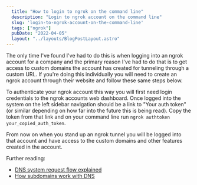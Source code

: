 ```yaml
---
  title: "How to login to ngrok on the command line"
  description: "Login to ngrok account on the command line"
  slug: 'login-to-ngrok-account-on-the-command-line'
  tags: ["ngrok"]
  pubDate: "2022-04-05"
  layout: "../layouts/BlogPostLayout.astro"
---
```


The only time I've found I've had to do this is when logging into an ngrok account for a company and the primary reason I've had to do that is to get access to custom domains the account has created for tunneling through a custom URL. If you're doing this individually you will need to create an ngrok account through their website and follow these same steps below.

To authenticate your ngrok account this way you will first need login credentials to the ngrok accounts web dashboard. Once logged into the system on the left sidebar navigation should be a link to "Your auth token" (or similar depending on how far into the future this is being read). Copy the token from that link and on your command line run `ngrok authtoken your_copied_auth_token`. 

From now on when you stand up an ngrok tunnel you will be logged into that account and have access to the custom domains and other features created in the account.

Further reading:
- [DNS system request flow explained](https://www.devdecks.io/2022-dns-system-request-flow-explained)
- [How subdomains work with DNS](https://www.devdecks.io/2022-how-do-subdomains-work-with-dns)

